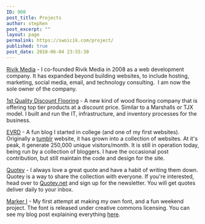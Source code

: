 ```yaml
---
ID: 908
post_title: Projects
author: stephen
post_excerpt: ""
layout: page
permalink: https://swoicik.com/project/
published: true
post_date: 2010-06-04 23:55:30
---
```

<a href="http://rivikmedia.com">Rivik Media</a> - I co-founded Rivik Media in 2008 as a web development company. It has expanded beyond building websites, to include hosting, marketing, social media, email, and technology consulting.  I am now the sole owner of the company.

<a href="http://1stquality.co">1st Quality Discount Flooring</a> - A new kind of wood flooring company that is offering top tier products at a discount price. Similar to a Marshalls or TJX model. I built and run the IT, infrastructure, and inventory processes for the business.

<a href="https://evrd.net" target="_blank" rel="noopener">EVRD</a> - A fun blog I started in college (and one of my first websites). Originally a <a href="http://everythingrandom.net" target="_blank">tumblr</a> website, it has grown into a collection of websites. At it's peak, it generate 250,000 unique visitors/month. It is still in operation today, being run by a collection of bloggers. I have the occasional post contribution, but still maintain the code and design for the site.

<a href="http://quotey.evrd.net" target="_blank">Quotey</a> - I always love a great quote and have a habit of writing them down. Quotey is a way to share the collection with everyone. If you're interested, head over to <a href="http://quotey.evrd.net" target="_blank">Quotey.net</a> and sign up for the newsletter. You will get quotes deliver daily to your inbox.

<a href="http://swoicik.com/2010/09/29/marker-i-handwritten-font/">Marker I</a> - My first attempt at making my own font, and a fun weekend project. The font is released under creative commons licensing. You can see my blog post explaining everything <a href="http://swoicik.com/2010/09/29/marker-i-handwritten-font/">here</a>.